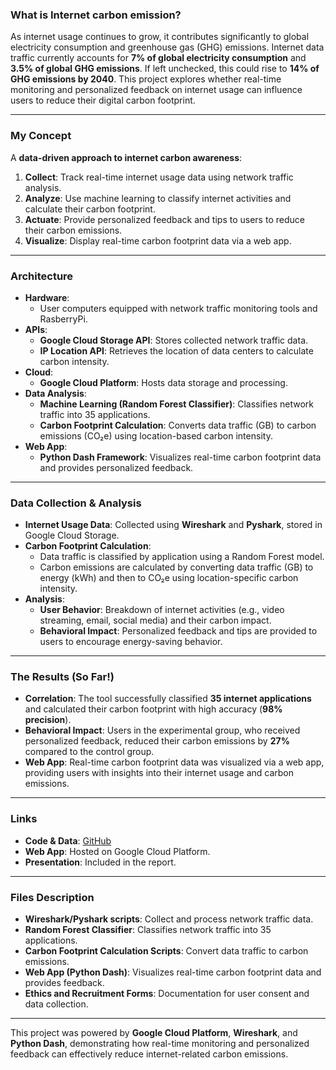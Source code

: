 ### What is Internet carbon emission?
As internet usage continues to grow, it contributes significantly to global electricity consumption and greenhouse gas (GHG) emissions. Internet data traffic currently accounts for **7% of global electricity consumption** and **3.5% of global GHG emissions**. If left unchecked, this could rise to **14% of GHG emissions by 2040**. This project explores whether real-time monitoring and personalized feedback on internet usage can influence users to reduce their digital carbon footprint.

---

### My Concept
A **data-driven approach to internet carbon awareness**:
1. **Collect**: Track real-time internet usage data using network traffic analysis.
2. **Analyze**: Use machine learning to classify internet activities and calculate their carbon footprint.
3. **Actuate**: Provide personalized feedback and tips to users to reduce their carbon emissions.
4. **Visualize**: Display real-time carbon footprint data via a web app.

---

### Architecture
- **Hardware**: 
  - User computers equipped with network traffic monitoring tools and RasberryPi.
- **APIs**:
  - **Google Cloud Storage API**: Stores collected network traffic data.
  - **IP Location API**: Retrieves the location of data centers to calculate carbon intensity.
- **Cloud**:
  - **Google Cloud Platform**: Hosts data storage and processing.
- **Data Analysis**:
  - **Machine Learning (Random Forest Classifier)**: Classifies network traffic into 35 applications.
  - **Carbon Footprint Calculation**: Converts data traffic (GB) to carbon emissions (CO₂e) using location-based carbon intensity.
- **Web App**:
  - **Python Dash Framework**: Visualizes real-time carbon footprint data and provides personalized feedback.

---

### Data Collection & Analysis
- **Internet Usage Data**: Collected using **Wireshark** and **Pyshark**, stored in Google Cloud Storage.
- **Carbon Footprint Calculation**:
  - Data traffic is classified by application using a Random Forest model.
  - Carbon emissions are calculated by converting data traffic (GB) to energy (kWh) and then to CO₂e using location-specific carbon intensity.
- **Analysis**:
  - **User Behavior**: Breakdown of internet activities (e.g., video streaming, email, social media) and their carbon impact.
  - **Behavioral Impact**: Personalized feedback and tips are provided to users to encourage energy-saving behavior.

---

### The Results (So Far!)
- **Correlation**: The tool successfully classified **35 internet applications** and calculated their carbon footprint with high accuracy (**98% precision**).
- **Behavioral Impact**: Users in the experimental group, who received personalized feedback, reduced their carbon emissions by **27%** compared to the control group.
- **Web App**: Real-time carbon footprint data was visualized via a web app, providing users with insights into their internet usage and carbon emissions.

---

### Links
- **Code & Data**: [GitHub](https://github.com/cocoritz/Master_project)
- **Web App**: Hosted on Google Cloud Platform.
- **Presentation**: Included in the report.

---

### Files Description
- **Wireshark/Pyshark scripts**: Collect and process network traffic data.
- **Random Forest Classifier**: Classifies network traffic into 35 applications.
- **Carbon Footprint Calculation Scripts**: Convert data traffic to carbon emissions.
- **Web App (Python Dash)**: Visualizes real-time carbon footprint data and provides feedback.
- **Ethics and Recruitment Forms**: Documentation for user consent and data collection.

---

This project was powered by **Google Cloud Platform**, **Wireshark**, and **Python Dash**, demonstrating how real-time monitoring and personalized feedback can effectively reduce internet-related carbon emissions.
